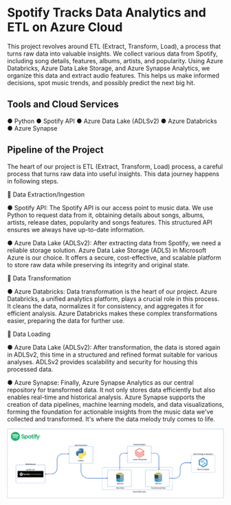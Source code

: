 # Spotify Tracks Data Analytics and ETL on Azure Cloud 

This project revolves around ETL (Extract, Transform, Load), a process that turns raw data into valuable insights. We collect various data from Spotify, including song details, features, albums, artists, and popularity. Using Azure Databricks, Azure Data Lake Storage, and Azure Synapse Analytics, we organize this data and extract audio features. This helps us make informed decisions, spot music trends, and possibly predict the next big hit.

## Tools and Cloud Services

● Python 
● Spotify API
● Azure Data Lake (ADLSv2)
● Azure Databricks
● Azure Synapse


## Pipeline of the Project

The heart of our project is ETL (Extract, Transform, Load) process, a careful process that turns raw data into useful insights. This data journey happens in following steps.

🔸 Data Extraction/Ingestion

● Spotify API: The Spotify API is our access point to music data. We use Python to request data from it, obtaining details about songs, albums, artists, release dates, popularity and songs features. This structured API ensures we always have up-to-date information.

● Azure Data Lake (ADLSv2): After extracting data from Spotify, we need a reliable storage solution. Azure Data Lake Storage (ADLS) in Microsoft Azure is our choice. It offers a secure, cost-effective, and scalable platform to store raw data while preserving its integrity and original state.

🔸 Data Transformation

● Azure Databricks: Data transformation is the heart of our project. Azure Databricks, a unified analytics platform, plays a crucial role in this process. It cleans the data, normalizes it for consistency, and aggregates it for efficient analysis. Azure Databricks makes these complex transformations easier, preparing the data for further use.

🔸 Data Loading

● Azure Data Lake (ADLSv2): After transformation, the data is stored again in ADLSv2, this time in a structured and refined format suitable for various analyses. ADLSv2 provides scalability and security for housing this processed data.

● Azure Synapse: Finally, Azure Synapse Analytics as our central repository for transformed data. It not only stores data efficiently but also enables real-time and historical analysis. Azure Synapse supports the creation of data pipelines, machine learning models, and data visualizations, forming the foundation for actionable insights from the music data we've collected and transformed. It's where the data melody truly comes to life.

![Alt text](pipeline_architecture.png)

